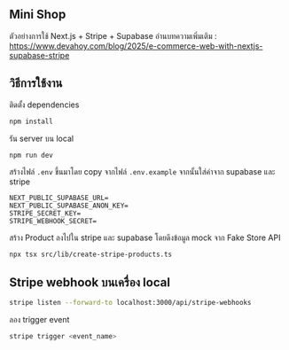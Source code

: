 ## Mini Shop

ตัวอย่างการใช้ Next.js + Stripe + Supabase อ่านบทความเพิ่มเติม : https://www.devahoy.com/blog/2025/e-commerce-web-with-nextjs-supabase-stripe

## วิธีการใช้งาน

ติดตั้ง dependencies

```bash
npm install
```

รัน server บน local

```bash
npm run dev
```

สร้างไฟล์ `.env` ขึ้นมาโดย copy จากไฟล์ `.env.example` จากนั้นใส่ค่าจาก supabase และ stripe

```env
NEXT_PUBLIC_SUPABASE_URL=
NEXT_PUBLIC_SUPABASE_ANON_KEY=
STRIPE_SECRET_KEY=
STRIPE_WEBHOOK_SECRET=
```

สร้าง Product ลงไปใน stripe และ supabase โดยดึงข้อมูล mock จาก Fake Store API

```bash
npx tsx src/lib/create-stripe-products.ts
```

## Stripe webhook บนเครื่อง local

```bash
stripe listen --forward-to localhost:3000/api/stripe-webhooks
```

ลอง trigger event

```bash
stripe trigger <event_name>
```
